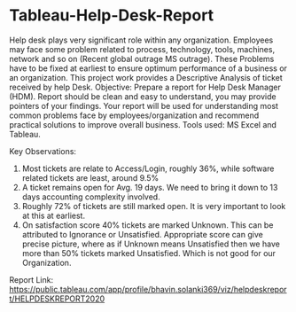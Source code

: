 # Tableau-Help-Desk-Report
Help desk plays very significant role within any organization. Employees may face some problem related to process, technology, tools, machines, network and so on (Recent global outrage MS outrage). These Problems have to be fixed at earliest to ensure optimum performance of a business or an organization. This project work provides a Descriptive Analysis of ticket received by help Desk.
Objective: Prepare a report for Help Desk Manager (HDM). Report should be clean and easy to understand, you may provide pointers of your findings. Your report will be used for understanding most common problems face by employees/organization and recommend practical solutions to improve overall business.
Tools used: MS Excel and Tableau.

Key Observations:
1.	Most tickets are relate to Access/Login, roughly 36%, while software related tickets are least, around 9.5%
2.	A ticket remains open for Avg. 19 days. We need to bring it down to 13 days accounting complexity involved.
3.	Roughly 72% of tickets are still marked open. It is very important to look at this at earliest.
4.	On satisfaction score 40% tickets are marked Unknown. This can be attributed to Ignorance or Unsatisfied. Appropriate score can give precise picture, where as if Unknown means Unsatisfied then we have more than 50% tickets marked Unsatisfied. Which is not good for our Organization.

Report Link: https://public.tableau.com/app/profile/bhavin.solanki369/viz/helpdeskreport/HELPDESKREPORT2020
